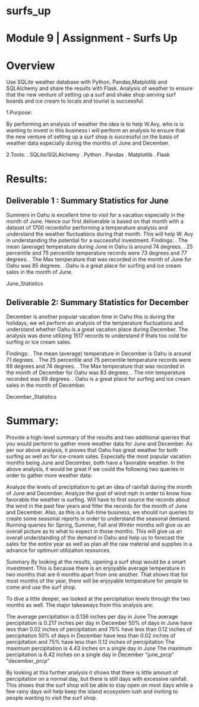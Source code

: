# surfs_up

# Module 9 | Assignment - Surfs Up

# Overview
Use SQLite weather database with Python, Pandas,Matplotlib and SQLAlchemy and share the results with Flask.
Analysis of weather to ensure that the new venture of setting up a surf and shake shop serving surf boards and ice cream to locals and tourist is successful. 

1.Purpose:

By performing an analysis of weather the idea is to help W.Avy, who is is wanting to invest in this business i will perform an analysis to ensure that the new venture of setting up a surf shop is successful on the basis of weather data especially during the months of June and December. 

2.Tools:
. SQLite/SQLAlchemy
. Python
. Pandas
. Matplotlib
. Flask


# Results:
## Deliverable 1 : Summary Statistics for June
Summers in Oahu is excellent time to visit for a vacation especially in the month of June. Hence our first deliverable is based on that month with a dataset of 1700 recordsfor performing a temperature analysis and understand the weather fluctuations during that month. This will help W. Avy in understanding the potential for a successful investment.
Findings:
. The mean (average) temperature during June in Oahu is around 74 degrees.
. 25 percentile and 75 percentile temperature records were 73 degrees and 77 degrees. 
. The Max temperature that was recorded in the month of June for Oahu was 85 degrees.
. Oahu is a great place for surfing and ice cream sales in the month of June.

June_Statistics


## Deliverable 2: Summary Statistics for December
December is another popular vacation time in Oahu this is during the holidays, we wil perform an analysis of the temperature fluctuations and understand whether Oahu is a great vacation place during December. The analysis was done utilizing 1517 records to understand if thats too cold for surfing or ice cream sales.

Findings:
. The mean (average) temperature in December is Oahu is around 71 degrees.
. The 25 percentile and 75 percentile temperature records were 69 degrees and 74 degrees. 
. The Max temperature that was recorded in the month of December for Oahu was 83 degrees.
. The min temperature recorded was 69 degrees.
. Oahu is a great place for surfing and ice cream sales in the month of December.

December_Statistics




# Summary: 
Provide a high-level summary of the results and two additional queries that you would perform to gather more weather data for June and December.
As per our above analysis, it proves that Oahu has great weather for both surfing as well as for ice-cream sales. Especially the most popular vacation months being June and December, both have a favorable weather. In the above analysis, it would be great if we could the following two queries in order to gather more weather data:

Analyze the levels of precipitation to get an idea of rainfall during the month of June and December.
Analyze the gust of wind mph in order to know how favorable the weather is surfing. Will have to first source the records about the wind in the past few years and filter the records for the month of June and December.
Also, as this is a full-time business, we should run queries to create some seasonal reports in order to understand the seasonal demand. Running queries for Spring, Summer, Fall and Winter months will give us an overall picture as to what to expect in those months. This will give us an overall understanding of the demand in Oahu and help us to forecast the sales for the entire year as well as plan all the raw material and supplies in a advance for optimum utilization resources.

Summary
By looking at the results, opening a surf shop would be a smart investment. This is because there is an enjoyable average temperature in two months that are 6 months apart from one another. That shows that for most months of the year, there will be enjoyable temperature for people to come and use the surf shop.

To dive a little deeper, we looked at the percipitation levels through the two months as well. The major takeaways from this analysis are:

The average percipitation is 0.136 inches per day in June
The average percipitation is 0.217 inches per day in December
50% of days in June have less than 0.02 inches of percipitation and 75% have less than 0.12 inches of percipitation
50% of days in December have less than 0.02 inches of percipitation and 75% have less than 0.12 inches of percipitation
The maximum percipitation is 4.43 inches on a single day in June
The maximum percipitation is 6.42 inches on a single day in December
"june_prcp" "december_prcp"

By looking at this further analysis it shows that there is little amount of percipitation on a normal day, but there is still days with excessive rainfall. This shows that the surf shop will be able to stay open on most days while a few rainy days will help keep the island ecosystem lush and inviting to people wanting to visit the surf shop.

